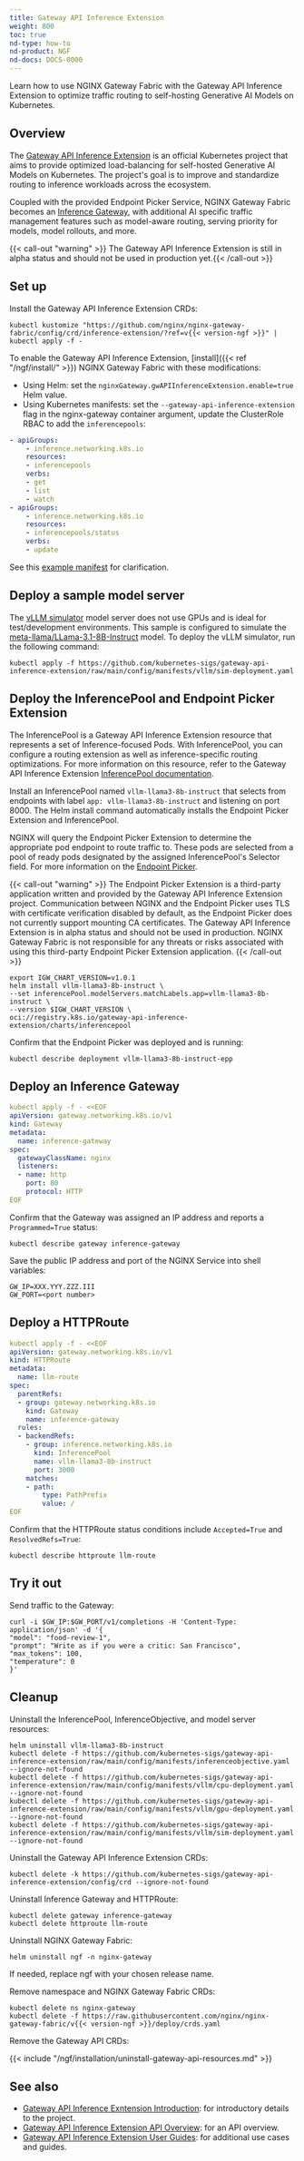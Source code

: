 ```yaml
---
title: Gateway API Inference Extension
weight: 800
toc: true
nd-type: how-to
nd-product: NGF
nd-docs: DOCS-0000
---
```


Learn how to use NGINX Gateway Fabric with the Gateway API Inference Extension to optimize traffic routing to self-hosting Generative AI Models on Kubernetes. 

## Overview

The [Gateway API Inference Extension](https://gateway-api-inference-extension.sigs.k8s.io/) is an official Kubernetes project that aims to provide optimized load-balancing for self-hosted Generative AI Models on Kubernetes. 
The project's goal is to improve and standardize routing to inference workloads across the ecosystem. 

Coupled with the provided Endpoint Picker Service, NGINX Gateway Fabric becomes an [Inference Gateway](https://gateway-api-inference-extension.sigs.k8s.io/#concepts-and-definitions), with additional AI specific traffic management features such as model-aware routing, serving priority for models, model rollouts, and more. 

{{< call-out "warning" >}} The Gateway API Inference Extension is still in alpha status and should not be used in production yet.{{< /call-out >}}

## Set up

Install the Gateway API Inference Extension CRDs:

```shell
kubectl kustomize "https://github.com/nginx/nginx-gateway-fabric/config/crd/inference-extension/?ref=v{{< version-ngf >}}" | kubectl apply -f -
```

To enable the Gateway API Inference Extension, [install]({{< ref "/ngf/install/" >}}) NGINX Gateway Fabric with these modifications:

- Using Helm: set the `nginxGateway.gwAPIInferenceExtension.enable=true` Helm value.
- Using Kubernetes manifests: set the `--gateway-api-inference-extension` flag in the nginx-gateway container argument, update the ClusterRole RBAC to add the `inferencepools`:

```yaml
- apiGroups:
    - inference.networking.k8s.io
    resources:
    - inferencepools
    verbs:
    - get
    - list
    - watch
- apiGroups:
    - inference.networking.k8s.io
    resources:
    - inferencepools/status
    verbs:
    - update
```

See this [example manifest](https://raw.githubusercontent.com/nginx/nginx-gateway-fabric/main/deploy/inference/deploy.yaml) for clarification.


## Deploy a sample model server

The [vLLM simulator](https://github.com/llm-d/llm-d-inference-sim/tree/main) model server does not use GPUs and is ideal for test/development environments. This sample is configured to simulate the [meta-llama/LLama-3.1-8B-Instruct](https://huggingface.co/meta-llama/Llama-3.1-8B-Instruct) model. To deploy the vLLM simulator, run the following command:

```shell
kubectl apply -f https://github.com/kubernetes-sigs/gateway-api-inference-extension/raw/main/config/manifests/vllm/sim-deployment.yaml
```

## Deploy the InferencePool and Endpoint Picker Extension

The InferencePool is a Gateway API Inference Extension resource that represents a set of Inference-focused Pods. With InferencePool, you can configure a routing extension as well as inference-specific routing optimizations. For more information on this resource, refer to the Gateway API Inference Extension [InferencePool documentation](https://gateway-api-inference-extension.sigs.k8s.io/api-types/inferencepool/).

Install an InferencePool named `vllm-llama3-8b-instruct` that selects from endpoints with label `app: vllm-llama3-8b-instruct` and listening on port 8000. The Helm install command automatically installs the Endpoint Picker Extension and InferencePool.

NGINX will query the Endpoint Picker Extension to determine the appropriate pod endpoint to route traffic to. These pods are selected from a pool of ready pods designated by the assigned InferencePool's Selector field. For more information on the [Endpoint Picker](https://github.com/kubernetes-sigs/gateway-api-inference-extension/blob/main/pkg/epp/README.md).

{{< call-out "warning" >}} The Endpoint Picker Extension is a third-party application written and provided by the Gateway API Inference Extension project. Communication between NGINX and the Endpoint Picker uses TLS with certificate verification disabled by default, as the Endpoint Picker does not currently support mounting CA certificates. The Gateway API Inference Extension is in alpha status and should not be used in production. NGINX Gateway Fabric is not responsible for any threats or risks associated with using this third-party Endpoint Picker Extension application. {{< /call-out >}}

```shell
export IGW_CHART_VERSION=v1.0.1
helm install vllm-llama3-8b-instruct \
--set inferencePool.modelServers.matchLabels.app=vllm-llama3-8b-instruct \
--version $IGW_CHART_VERSION \
oci://registry.k8s.io/gateway-api-inference-extension/charts/inferencepool
```

Confirm that the Endpoint Picker was deployed and is running:

```shell
kubectl describe deployment vllm-llama3-8b-instruct-epp
```

## Deploy an Inference Gateway

```yaml
kubectl apply -f - <<EOF
apiVersion: gateway.networking.k8s.io/v1
kind: Gateway
metadata:
  name: inference-gateway
spec:
  gatewayClassName: nginx
  listeners:
  - name: http
    port: 80
    protocol: HTTP
EOF
```

Confirm that the Gateway was assigned an IP address and reports a `Programmed=True` status:

```shell
kubectl describe gateway inference-gateway
```

Save the public IP address and port of the NGINX Service into shell variables:

```text
GW_IP=XXX.YYY.ZZZ.III
GW_PORT=<port number>
```

## Deploy a HTTPRoute

```yaml
kubectl apply -f - <<EOF
apiVersion: gateway.networking.k8s.io/v1
kind: HTTPRoute
metadata:
  name: llm-route
spec:
  parentRefs:
  - group: gateway.networking.k8s.io
    kind: Gateway
    name: inference-gateway
  rules:
  - backendRefs:
    - group: inference.networking.k8s.io
      kind: InferencePool
      name: vllm-llama3-8b-instruct
      port: 3000
    matches:
    - path:
        type: PathPrefix
        value: /
EOF
```

Confirm that the HTTPRoute status conditions include `Accepted=True` and `ResolvedRefs=True`:

```shell
kubectl describe httproute llm-route
```

## Try it out

Send traffic to the Gateway: 

```shell
curl -i $GW_IP:$GW_PORT/v1/completions -H 'Content-Type: application/json' -d '{
"model": "food-review-1",
"prompt": "Write as if you were a critic: San Francisco",
"max_tokens": 100,
"temperature": 0
}'
```

## Cleanup

Uninstall the InferencePool, InferenceObjective, and model server resources:


```shell
helm uninstall vllm-llama3-8b-instruct
kubectl delete -f https://github.com/kubernetes-sigs/gateway-api-inference-extension/raw/main/config/manifests/inferenceobjective.yaml --ignore-not-found
kubectl delete -f https://github.com/kubernetes-sigs/gateway-api-inference-extension/raw/main/config/manifests/vllm/cpu-deployment.yaml --ignore-not-found
kubectl delete -f https://github.com/kubernetes-sigs/gateway-api-inference-extension/raw/main/config/manifests/vllm/gpu-deployment.yaml --ignore-not-found
kubectl delete -f https://github.com/kubernetes-sigs/gateway-api-inference-extension/raw/main/config/manifests/vllm/sim-deployment.yaml --ignore-not-found
```

Uninstall the Gateway API Inference Extension CRDs:

```shell
kubectl delete -k https://github.com/kubernetes-sigs/gateway-api-inference-extension/config/crd --ignore-not-found
```

Uninstall Inference Gateway and HTTPRoute:

```shell
kubectl delete gateway inference-gateway
kubectl delete httproute llm-route
```

Uninstall NGINX Gateway Fabric:

```shell
helm uninstall ngf -n nginx-gateway
```
If needed, replace ngf with your chosen release name.

Remove namespace and NGINX Gateway Fabric CRDs:

```shell
kubectl delete ns nginx-gateway
kubectl delete -f https://raw.githubusercontent.com/nginx/nginx-gateway-fabric/v{{< version-ngf >}}/deploy/crds.yaml
```

Remove the Gateway API CRDs:

{{< include "/ngf/installation/uninstall-gateway-api-resources.md" >}}

## See also

- [Gateway API Inference Exntension Introduction](https://gateway-api-inference-extension.sigs.k8s.io/): for introductory details to the project.
- [Gateway API Inference Extension API Overview](https://gateway-api-inference-extension.sigs.k8s.io/concepts/api-overview/): for an API overview.
- [Gateway API Inference Extension User Guides](https://gateway-api-inference-extension.sigs.k8s.io/guides/): for additional use cases and guides.

